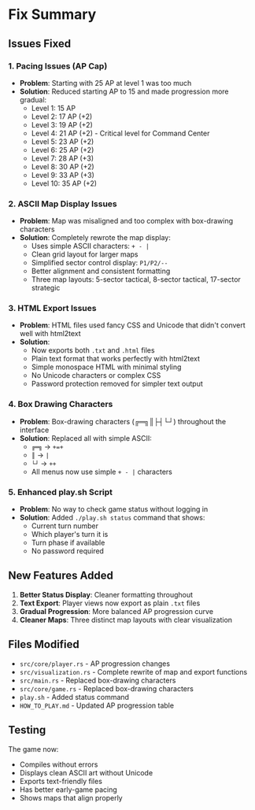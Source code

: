# Fix Summary

## Issues Fixed

### 1. Pacing Issues (AP Cap)
- **Problem**: Starting with 25 AP at level 1 was too much
- **Solution**: Reduced starting AP to 15 and made progression more gradual:
  - Level 1: 15 AP
  - Level 2: 17 AP (+2)
  - Level 3: 19 AP (+2)
  - Level 4: 21 AP (+2) - Critical level for Command Center
  - Level 5: 23 AP (+2)
  - Level 6: 25 AP (+2)
  - Level 7: 28 AP (+3)
  - Level 8: 30 AP (+2)
  - Level 9: 33 AP (+3)
  - Level 10: 35 AP (+2)

### 2. ASCII Map Display Issues
- **Problem**: Map was misaligned and too complex with box-drawing characters
- **Solution**: Completely rewrote the map display:
  - Uses simple ASCII characters: `+ - |`
  - Clean grid layout for larger maps
  - Simplified sector control display: `P1/P2/--`
  - Better alignment and consistent formatting
  - Three map layouts: 5-sector tactical, 8-sector tactical, 17-sector strategic

### 3. HTML Export Issues
- **Problem**: HTML files used fancy CSS and Unicode that didn't convert well with html2text
- **Solution**: 
  - Now exports both `.txt` and `.html` files
  - Plain text format that works perfectly with html2text
  - Simple monospace HTML with minimal styling
  - No Unicode characters or complex CSS
  - Password protection removed for simpler text output

### 4. Box Drawing Characters
- **Problem**: Box-drawing characters (╔═╗║├┤└┘) throughout the interface
- **Solution**: Replaced all with simple ASCII:
  - `╔═╗` → `+=+`
  - `║` → `|`
  - `└┘` → `++`
  - All menus now use simple `+ - |` characters

### 5. Enhanced play.sh Script
- **Problem**: No way to check game status without logging in
- **Solution**: Added `./play.sh status` command that shows:
  - Current turn number
  - Which player's turn it is
  - Turn phase if available
  - No password required

## New Features Added

1. **Better Status Display**: Cleaner formatting throughout
2. **Text Export**: Player views now export as plain `.txt` files
3. **Gradual Progression**: More balanced AP progression curve
4. **Cleaner Maps**: Three distinct map layouts with clear visualization

## Files Modified

- `src/core/player.rs` - AP progression changes
- `src/visualization.rs` - Complete rewrite of map and export functions
- `src/main.rs` - Replaced box-drawing characters
- `src/core/game.rs` - Replaced box-drawing characters
- `play.sh` - Added status command
- `HOW_TO_PLAY.md` - Updated AP progression table

## Testing

The game now:
- Compiles without errors
- Displays clean ASCII art without Unicode
- Exports text-friendly files
- Has better early-game pacing
- Shows maps that align properly 